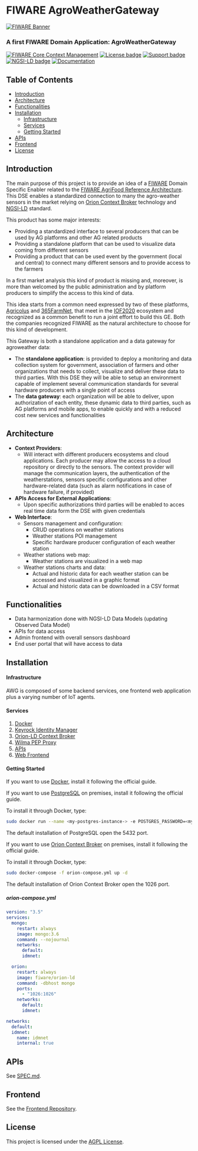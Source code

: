 # FIWARE AgroWeatherGateway

[![FIWARE Banner](https://fiware.github.io/tutorials.Context-Providers/img/fiware.png)](https://www.fiware.org/developers)

### A first FIWARE Domain Application: AgroWeatherGateway

[![FIWARE Core Context Management](https://nexus.lab.fiware.org/repository/raw/public/badges/chapters/core.svg)](https://github.com/FIWARE/catalogue/blob/master/core/README.md)
[![License badge](https://img.shields.io/github/license/FIWARE/context.Orion-LD.svg)](https://opensource.org/licenses/AGPL-3.0)
[![Support badge](https://nexus.lab.fiware.org/repository/raw/public/badges/stackoverflow/fiware.svg)](https://stackoverflow.com/questions/tagged/fiware)
[![NGSI-LD badge](https://img.shields.io/badge/NGSI-LD-red.svg)](https://www.etsi.org/deliver/etsi_gs/CIM/001_099/009/01.02.01_60/gs_CIM009v010201p.pdf)
[![Documentation](https://img.shields.io/readthedocs/fiware-tutorials.svg)](https://fiware-tutorials.rtfd.io)

## Table of Contents

* [Introduction](#introduction)
* [Architecture](#architecture)
* [Functionalities](#functionalities)
* [Installation](#installation)
  * [Infrastructure](#infrastructure)
  * [Services](#backend-services)
  * [Getting Started](#docker)
* [APIs](#apis)
* [Frontend](#frontend)
* [License](#license)

## Introduction

The main purpose of this project is to provide an idea of a [FIWARE](https://www.fiware.org) Domain Specific Enabler related to the [FIWARE AgriFood Reference Architecture](https://www.fiware.org/community/smart-agrifood). This DSE enables a standardized connection to many the agro-weather sensors in the market relying on [Orion Context Broker](https://fiware-orion.readthedocs.io/en/master) technology and [NGSI-LD](https://fiware-datamodels.readthedocs.io/en/latest/ngsi-ld_faq) standard. 

This product has some major interests: 

* Providing a standardized interface to several producers that can be used by AG platforms and other AG related products
* Providing a standalone platform that can be used to visualize data coming from different sensors
* Providing a product that can be used event by the government (local and central) to connect many different sensors and to provide access to the farmers

In a first market analysis this kind of product is missing and, moreover, is more than welcomed by the public administration and by platform producers to simplify the access to this kind of data. 

This idea starts from a common need expressed by two of these platforms, [Agricolus](https://www.agricolus.com/en) and [365FarmNet](https://www.365farmnet.com/en), that meet in the [IOF2020](https://www.iof2020.eu) ecosystem and recognized as a common benefit to run a joint effort to build this GE. Both the companies recognized FIWARE as the natural architecture to choose for this kind of development. 

This Gateway is both a standalone application and a data gateway for agroweather data: 

* The **standalone application**: is provided to deploy a monitoring and data collection system for government, association of farmers and other organizations that needs to collect, visualize and deliver these data to third parties. With this DSE they will be able to setup an environment capable of implement several communication standards for several hardware producers with a single point of access
* The **data gateway**: each organization will be able to deliver, upon authorization of each entity, these dynamic data to third parties, such as AG platforms and mobile apps, to enable quickly and with a reduced cost new services and functionalities

## Architecture

* **Context Providers**: 
   * Will interact with different producers ecosystems and cloud applications. Each producer may allow the access to a cloud repository or directly to the sensors. The context provider will manage the communication layers, the authentication of the weatherstations, sensors specific configurations and other hardware-related data (such as alarm notifications in case of hardware failure, if provided)
* **APIs Access for External Applications**: 
   * Upon specific authorizations third parties will be enabled to acces real time data form the DSE with given credentials
* **Web Interface**:
  * Sensors management and configuration:
     * CRUD operations on weather stations
     * Weather stations POI management
     * Specific hardware producer configuration of each weather station
  * Weather stations web map:
     * Weather stations are visualized in a web map
  * Weather stations charts and data:
     * Actual and historic data for each weather station can be accessed and visualized in a graphic format
     * Actual and historic data can be downloaded in a CSV format

## Functionalities

* Data harmonization done with NGSI-LD Data Models (updating Observed Data Model)​
* APIs for data access​
* Admin frontend with overall sensors dashboard​
* End user portal that will have access to data​

## Installation

#### Infrastructure

AWG is composed of some backend services, one frontend web application plus a varying number of IoT agents.

#### Services

1. [Docker](https://github.com/ging/fiware-idm)
2. [Keyrock Identity Manager](https://github.com/ging/fiware-idm)
3. [Orion-LD Context Broker](https://github.com/Fiware/context.Orion-LD)
4. [Wilma PEP Proxy](https://github.com/ging/fiware-pep-proxy)
5. [APIs](https://github.com/Agricolus/awg.api)
6. [Web Frontend](https://github.com/Agricolus/awg.frontend)

#### Getting Started

If you want to use [Docker](https://docs.docker.com/install), install it following the official guide.

If you want to use [PostgreSQL](https://www.postgresql.org/download) on premises, install it following the official guide.

To install it through Docker, type:

```sh
sudo docker run --name <my-postgres-instance-> -e POSTGRES_PASSWORD=<my-password> --restart unless-stopped -p 5432:5432 -d postgres
```

The default installation of PostgreSQL open the 5432 port.


If you want to use [Orion Context Broker](https://github.com/telefonicaid/fiware-orion) on premises, install it following the official guide.

To install it through Docker, type:
```sh
sudo docker-compose -f orion-compose.yml up -d
```

The default installation of Orion Context Broker open the 1026 port.

##### orion-compose.yml

```yml
version: "3.5"
services:
  mongo:
    restart: always
    image: mongo:3.6
    command: --nojournal
    networks:
      default:
      idmnet:

  orion:
    restart: always
    image: fiware/orion-ld
    command: -dbhost mongo
    ports:
      - "1026:1026"
    networks:
      default:
      idmnet:

networks:
  default:
  idmnet:
    name: idmnet
    internal: true
```

## APIs

See [SPEC.md](https://github.com/Agricolus/AWG.api/blob/master/SPEC.md).

## Frontend

See the [Frontend Repository](https://github.com/Agricolus/AWG.frontend).

## License

This project is licensed under the [AGPL License](https://www.gnu.org/licenses/agpl-3.0.en.html).